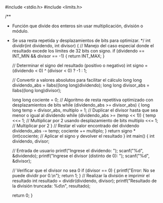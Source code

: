 #include <stdio.h>
#include <limits.h>

/**
 * Función que divide dos enteros sin usar multiplicación, división o módulo.
 * Se usa resta repetida y desplazamientos de bits para optimizar.
 */
int dividir(int dividendo, int divisor) {
    // Manejo del caso especial donde el resultado excede los límites de 32 bits con signo.
    if (dividendo == INT_MIN && divisor == -1) {
        return INT_MAX;
    }

    // Determinar el signo del resultado (positivo o negativo)
    int signo = (dividendo < 0) ^ (divisor < 0) ? -1 : 1;

    // Convertir a valores absolutos para facilitar el cálculo
    long long dividendo_abs = llabs((long long)dividendo);
    long long divisor_abs = llabs((long long)divisor);

    long long cociente = 0;
   // Algoritmo de resta repetitiva optimizado con desplazamientos de bits
    while (dividendo_abs >= divisor_abs) {
        long long temp = divisor_abs, multiplo = 1;
  // Duplicar el divisor hasta que sea menor o igual al dividendo
        while (dividendo_abs >= (temp << 1)) {
            temp <<= 1;       // Multiplicar por 2 usando desplazamiento de bits
            multiplo <<= 1;   // Multiplicar por 2
        }
 // Restar el valor encontrado del dividendo
        dividendo_abs -= temp;
        cociente += multiplo;
    }
 return signo * (int)cociente; // Aplicar el signo y devolver el resultado
}
int main() {
    int dividendo, divisor;

    // Entrada de usuario
    printf("Ingrese el dividendo: ");
    scanf("%d", &dividendo);
    printf("Ingrese el divisor (distinto de 0): "); 
    scanf("%d", &divisor);

    // Verificar que el divisor no sea 0
    if (divisor == 0) {
        printf("Error: No se puede dividir por 0.\n");
        return 1;
    }
// Realizar la división e imprimir el resultado
    int resultado = dividir(dividendo, divisor);
    printf("Resultado de la división truncada: %d\n", resultado);

    return 0;
}
    
       
